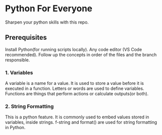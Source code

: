 # Python For Everyone
Sharpen your python skills with this repo. 

## Prerequisites
Install Python(for running scripts locally).
Any code editor (VS Code recommended).
Follow up the concepts in order of the files and the branch responsible.

### 1. Variables

A variable is a name for a value. It is used to store a value before it is executed in a function.
Letters or words are used to define variables. 
Functions are things that perform actions or calculate outputs(or both).

### 2. String Formatting
This is a python feature. It is commonly used to embed values stored in variables, inside strings.
f-string and format() are used for string formatting in Python. 
